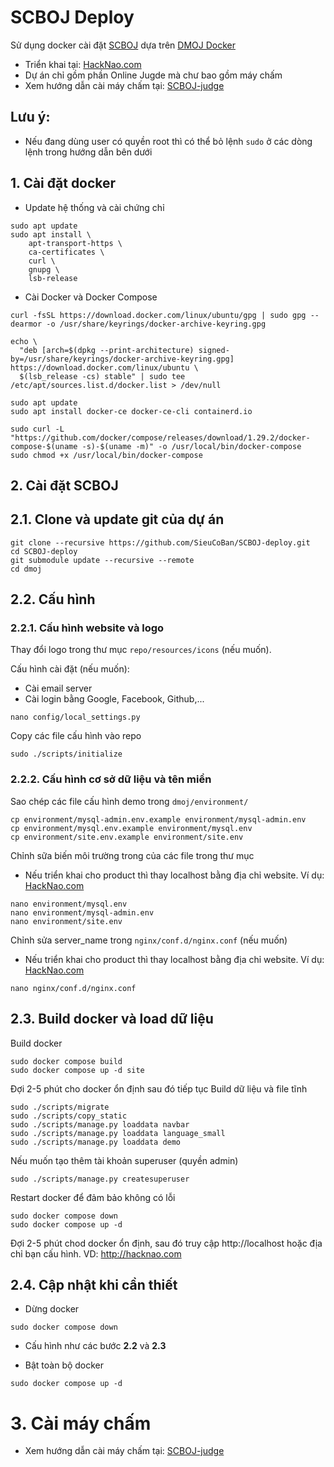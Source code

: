 # SCBOJ Deploy
Sử dụng docker cài đặt [SCBOJ](https://github.com/SieuCoBan/SCBOJ) dựa trên [DMOJ Docker](https://github.com/Ninjaclasher/dmoj-docker)
- Triển khai tại: [HackNao.com](https://hacknao.com)
- Dự án chỉ gồm phần Online Jugde mà chư bao gồm máy chấm
- Xem hướng dẫn cài máy chấm tại: [SCBOJ-judge](https://github.com/SieuCoBan/SCBOJ-judge)

Lưu ý:
--------------------------------
- Nếu đang dùng user có quyền root thì có thể bỏ lệnh ```sudo``` ở các dòng lệnh trong hướng dẫn bên dưới
## 1. Cài đặt docker
- Update hệ thống và cài chứng chỉ
```
sudo apt update
sudo apt install \
    apt-transport-https \
    ca-certificates \
    curl \
    gnupg \
    lsb-release
```
- Cài Docker và Docker Compose
```
curl -fsSL https://download.docker.com/linux/ubuntu/gpg | sudo gpg --dearmor -o /usr/share/keyrings/docker-archive-keyring.gpg

echo \
  "deb [arch=$(dpkg --print-architecture) signed-by=/usr/share/keyrings/docker-archive-keyring.gpg] https://download.docker.com/linux/ubuntu \
  $(lsb_release -cs) stable" | sudo tee /etc/apt/sources.list.d/docker.list > /dev/null

sudo apt update
sudo apt install docker-ce docker-ce-cli containerd.io

sudo curl -L "https://github.com/docker/compose/releases/download/1.29.2/docker-compose-$(uname -s)-$(uname -m)" -o /usr/local/bin/docker-compose
sudo chmod +x /usr/local/bin/docker-compose
```
## 2. Cài đặt SCBOJ

## 2.1. Clone và update git của dự án
```
git clone --recursive https://github.com/SieuCoBan/SCBOJ-deploy.git
cd SCBOJ-deploy
git submodule update --recursive --remote
cd dmoj
```
## 2.2. Cấu hình
### 2.2.1. Cấu hình website và logo

Thay đổi logo trong thư mục ```repo/resources/icons``` (nếu muốn).

Cấu hình cài đặt (nếu muốn):
- Cài email server
- Cài login bằng Google, Facebook, Github,...

```
nano config/local_settings.py
```

Copy các file cấu hình vào repo
```
sudo ./scripts/initialize
```
### 2.2.2. Cấu hình cơ sở dữ liệu và tên miền

Sao chép các file cấu hình demo trong ```dmoj/environment/```
```
cp environment/mysql-admin.env.example environment/mysql-admin.env
cp environment/mysql.env.example environment/mysql.env
cp environment/site.env.example environment/site.env
```

Chỉnh sữa biến môi trường trong của các file trong thư mục 
- Nếu triển khai cho product thì thay localhost bằng địa chỉ website. Ví dụ: [HackNao.com](https://hacknao.com)
```
nano environment/mysql.env
nano environment/mysql-admin.env
nano environment/site.env
```

Chỉnh sửa server_name trong ```nginx/conf.d/nginx.conf``` (nếu muốn)
 - Nếu triển khai cho product thì thay localhost bằng địa chỉ website. Ví dụ: [HackNao.com](https://hacknao.com)

```
nano nginx/conf.d/nginx.conf
```

## 2.3. Build docker và load dữ liệu

Build docker
```
sudo docker compose build
sudo docker compose up -d site
```
Đợi 2-5 phút cho docker ổn định sau đó tiếp tục
Build dữ liệu và file tĩnh
```
sudo ./scripts/migrate
sudo ./scripts/copy_static
sudo ./scripts/manage.py loaddata navbar
sudo ./scripts/manage.py loaddata language_small
sudo ./scripts/manage.py loaddata demo
```

Nếu muốn tạo thêm tài khoản superuser (quyền admin)
```
sudo ./scripts/manage.py createsuperuser
```

Restart docker để đảm bảo không có lỗi
```
sudo docker compose down
sudo docker compose up -d
```


Đợi 2-5 phút chod docker ổn định, sau đó truy cập http://localhost hoặc địa chỉ bạn cấu hình. VD: http://hacknao.com


## 2.4. Cập nhật khi cần thiết
- Dừng docker
```
sudo docker compose down
```
- Cấu hình như các bước **2.2** và **2.3**

- Bật toàn bộ docker
```
sudo docker compose up -d
```

# 3. Cài máy chấm
- Xem hướng dẫn cài máy chấm tại: [SCBOJ-judge](https://github.com/SieuCoBan/SCBOJ-judge)
